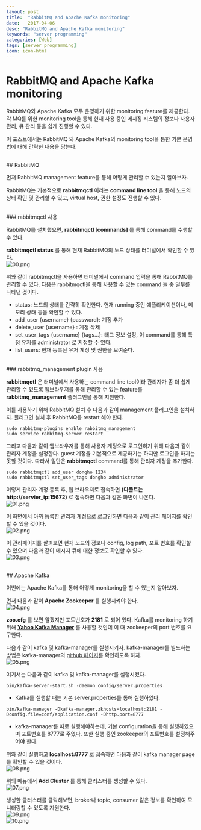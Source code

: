 ```yaml
---
layout: post
title:  "RabbitMQ and Apache Kafka monitoring"
date:   2017-04-06
desc: "RabbitMQ and Apache Kafka monitoring"
keywords: "server programming"
categories: [Web]
tags: [server programming]
icon: icon-html
---
```


# RabbitMQ and Apache Kafka monitoring

RabbitMQ와 Apache Kafka 모두 운영하기 위한 monitoring feature를 제공한다.
각 MQ를 위한 monitoring tool을 통해 현재 사용 중인 메시징 시스템의 정보나 사용자 관리, 큐 관리 등을 쉽게 진행할 수 있다.

이 포스트에서는 RabbitMQ 와 Apache Kafka의 monitoring tool을 통한 기본 운영법에 대해 간략한 내용을 담는다.

<br>
## RabbitMQ

먼저 RabbitMQ management feature를 통해 어떻게 관리할 수 있는지 알아보자.

RabbitMQ는 기본적으로 **rabbitmqctl** 이라는 **command line tool** 을 통해 노드의 상태 확인 및 관리할 수 있고, virtual host, 권한 설정도 진행할 수 있다.

<br>
### rabbitmqctl 사용

RabbitMQ를 설치했으면, **rabbitmqctl [commands]** 를 통해 command를 수행할 수 있다.

**rabbitmqctl status** 를 통해 현재 RabbitMQ의 노드 상태를 터미널에서 확인할 수 있다.
<br>
![00.png](/static/assets/img/blog/web/2017-04-06-rabbitmq_kafka_monitoring/00.png)

위와 같이 rabbitmqctl을 사용하면 터미널에서 command 입력을 통해 RabbitMQ를 관리할 수 있다.
다음은 rabbitmqctl을 통해 사용할 수 있는 command 들 중 일부를 나타낸 것이다.

* status: 노드의 상태를 간략히 확인한다. 현재 running 중인 애플리케이션이나, 메모리 상태 등을 확인할 수 있다.
* add_user {username} {password}: 계정 추가
* delete_user {username} : 계정 삭제
* set_user_tags {username} {tags...}: 태그 정보 설정, 이 command를 통해 특정 유저를 administrator 로 지정할 수 있다.
* list_users: 현재 등록된 유저 계정 및 권한을 보여준다.

<br>
### rabbitmq_management plugin 사용

**rabbitmqctl** 은 터미널에서 사용하는 command line tool이라 관리자가 좀 더 쉽게 관리할 수 있도록 웹브라우저를 통해 관리할 수 있는 feature를 **rabbitmq_management** 플러그인을 통해 지원한다.

이를 사용하기 위해 RabbitMQ 설치 후 다음과 같이 management 플러그인을 설치하자. 플러그인 설치 후 RabbitMQ를 restart 해야 한다.
~~~
sudo rabbitmq-plugins enable rabbitmq_management
sudo service rabbitmq-server restart
~~~

그리고 다음과 같이 웹브라우저를 통해 사용자 계정으로 로그인하기 위해 다음과 같이 관리자 계정을 설정한다.
guest 계정을 기본적으로 제공하기는 하지만 로그인을 하지는 못할 것이다. 따라서 일단은 **rabbitmqctl** command를 통해 관리자 계정을 추가한다.
~~~
sudo rabbitmqctl add_user dongho 1234
sudo rabbitmqctl set_user_tags dongho administrator
~~~

이렇게 관리자 계정 등록 후, 웹 브라우저로 접속하면 **(디폴트는 http://servier_ip:15672)** 로 접속하면 다음과 같은 화면이 나온다.
<br>
![01.png](/static/assets/img/blog/web/2017-04-06-rabbitmq_kafka_monitoring/01.png)

이 화면에서 아까 등록한 관리자 계정으로 로그인하면 다음과 같이 관리 페이지를 확인할 수 있을 것이다.
<br>
![02.png](/static/assets/img/blog/web/2017-04-06-rabbitmq_kafka_monitoring/02.png)

이 관리페이지를 살펴보면 현재 노드의 정보나 config, log path, 포트 번호를 확인할 수 있으며 다음과 같이 메시지 큐에 대한 정보도 확인할 수 있다.
<br>
![03.png](/static/assets/img/blog/web/2017-04-06-rabbitmq_kafka_monitoring/03.png)

<br>
## Apache Kafka

이번에는 Apache Kafka를 통해 어떻게 monitoring을 할 수 있는지 알아보자.

먼저 다음과 같이 **Apache Zookeeper** 를 실행시켜야 한다.
<br>
![04.png](/static/assets/img/blog/web/2017-04-06-rabbitmq_kafka_monitoring/04.png)

**zoo.cfg** 를 보면 알겠지만 포트번호가 **2181** 로 되어 있다. Kafka를 monitoring 하기 위해 **[Yahoo Kafka Manager][kafka-manager]** 를 사용할 것인데 이 때 zookeeper의 port 번호를 요구한다.

다음과 같이 kafka 및 kafka-manager를 실행시키자. kafka-manager를 빌드하는 방법은 kafka-manager의 [github 페이지][kafka-manager]를 확인하도록 하자.
<br>
![05.png](/static/assets/img/blog/web/2017-04-06-rabbitmq_kafka_monitoring/05.png)

여기서는 다음과 같이 kafka 및 kafka-manager를 실행시켰다.
~~~
bin/kafka-server-start.sh -daemon config/server.properties
~~~
* Kafka를 실행할 때는 기본 server.properties를 통해 실행하였다.

~~~
bin/kafka-manager -Dkafka-manager.zkhosts=localhost:2181 -Dconfig.file=conf/application.conf -Dhttp.port=8777
~~~
* kafka-manager를 따로 실행해야하는데, 기본 configuration을 통해 실행하였으며 포트번호를 8777로 주었다. 또한 실행 중인 zookeeper의 포트번호를 설정해주어야 한다.

위와 같이 실행하고 **localhost:8777** 로 접속하면 다음과 같이 kafka manager page를 확인할 수 있을 것이다.
<br>
![08.png](/static/assets/img/blog/web/2017-04-06-rabbitmq_kafka_monitoring/08.png)

위의 메뉴에서 **Add Cluster** 를 통해 클러스터를 생성할 수 있다.
<br>
![07.png](/static/assets/img/blog/web/2017-04-06-rabbitmq_kafka_monitoring/07.png)

생성한 클러스터를 클릭해보면, broker나 topic, consumer 같은 정보를 확인하여 모니터링할 수 있도록 지원한다.
<br>
![09.png](/static/assets/img/blog/web/2017-04-06-rabbitmq_kafka_monitoring/09.png)
<br>
![10.png](/static/assets/img/blog/web/2017-04-06-rabbitmq_kafka_monitoring/10.png)


[kafka-manager]: https://github.com/yahoo/kafka-manager
